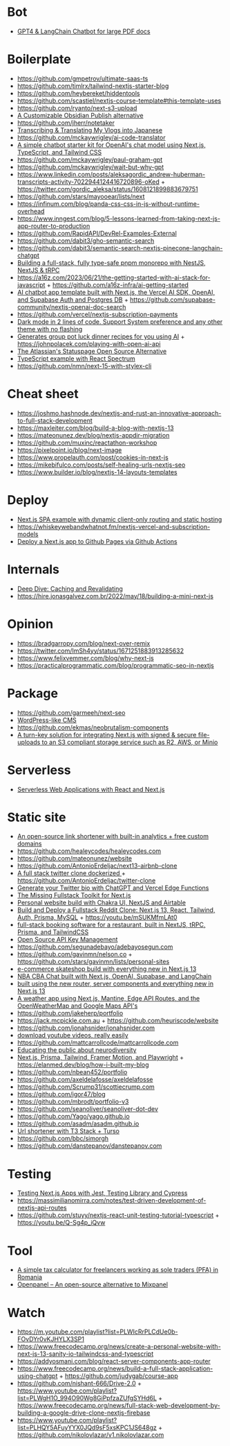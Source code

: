 # Bot

- [GPT4 & LangChain Chatbot for large PDF docs](https://github.com/mayooear/gpt4-pdf-chatbot-langchain)

# Boilerplate

- https://github.com/gmpetrov/ultimate-saas-ts
- https://github.com/timlrx/tailwind-nextjs-starter-blog
- https://github.com/heybereket/hiddentools
- https://github.com/scastiel/nextjs-course-template#this-template-uses
- https://github.com/ryanto/next-s3-upload
- [A Customizable Obsidian Publish alternative](https://github.com/matthewwong525/linked-blog-starter)
- https://github.com/jherr/notetaker
- [Transcribing & Translating My Vlogs into Japanese](https://github.com/craftzdog/vlog-translator)
- https://github.com/mckaywrigley/ai-code-translator
- [A simple chatbot starter kit for OpenAI's chat model using Next.js, TypeScript, and Tailwind CSS](https://github.com/mckaywrigley/chatbot-ui-lite)
- https://github.com/mckaywrigley/paul-graham-gpt
- https://github.com/mckaywrigley/wait-but-why-gpt
- https://www.linkedin.com/posts/aleksagordic_andrew-huberman-transcripts-activity-7022944124416720896-oKed + https://twitter.com/gordic_aleksa/status/1608121899883679751
- https://github.com/stars/mayooear/lists/next
- https://infinum.com/blog/panda-css-css-in-js-without-runtime-overhead
- https://www.inngest.com/blog/5-lessons-learned-from-taking-next-js-app-router-to-production
- https://github.com/RapidAPI/DevRel-Examples-External
- https://github.com/dabit3/gho-semantic-search
- https://github.com/dabit3/semantic-search-nextjs-pinecone-langchain-chatgpt
- [Building a full-stack, fully type-safe pnpm monorepo with NestJS, NextJS & tRPC](https://www.tomray.dev/nestjs-nextjs-trpc)
- https://a16z.com/2023/06/21/the-getting-started-with-ai-stack-for-javascript + https://github.com/a16z-infra/ai-getting-started
- [AI chatbot app template built with Next.js, the Vercel AI SDK, OpenAI, and Supabase Auth and Postgres DB](https://github.com/supabase-community/vercel-ai-chatbot) + https://github.com/supabase-community/nextjs-openai-doc-search
- https://github.com/vercel/nextjs-subscription-payments
- [Dark mode in 2 lines of code. Support System preference and any other theme with no flashing ](https://github.com/pacocoursey/next-themes)
- [Generates group pot luck dinner recipes for you using AI](https://github.com/johnpolacek/botluck) + https://johnpolacek.com/playing-with-open-ai-api
- [The Atlassian's Statuspage Open Source Alternative](https://github.com/openstatushq/openstatus)
- [TypeScript example with React Spectrum](https://github.com/reidbarber/rsp-next-ts)
- https://github.com/nmn/next-15-with-stylex-cli

# Cheat sheet

- https://joshmo.hashnode.dev/nextjs-and-rust-an-innovative-approach-to-full-stack-development
- https://maxleiter.com/blog/build-a-blog-with-nextjs-13
- https://mateonunez.dev/blog/nextjs-appdir-migration
- https://github.com/muxinc/reactathon-workshop
- https://pixelpoint.io/blog/next-image
- https://www.propelauth.com/post/cookies-in-next-js
- https://mikebifulco.com/posts/self-healing-urls-nextjs-seo
- https://www.builder.io/blog/nextjs-14-layouts-templates


# Deploy

- [Next.js SPA example with dynamic client-only routing and static hosting](https://gist.github.com/gaearon/9d6b8eddc7f5e647a054d7b333434ef6)
- https://whiskeywebandwhatnot.fm/nextjs-vercel-and-subscription-models
- [Deploy a Next.js app to Github Pages via Github Actions](https://github.com/gregrickaby/nextjs-github-pages)

# Internals

- [Deep Dive: Caching and Revalidating](https://github.com/vercel/next.js/discussions/54075)
- https://hire.jonasgalvez.com.br/2022/may/18/building-a-mini-next-js

# Opinion

- https://bradgarropy.com/blog/next-over-remix
- https://twitter.com/ImSh4yy/status/1671251883913285632
- https://www.felixvemmer.com/blog/why-next-js
- https://practicalprogrammatic.com/blog/programmatic-seo-in-nextjs

# Package

- https://github.com/garmeeh/next-seo
- [WordPress-like CMS](https://github.com/CromwellCMS/Cromwell)
- https://github.com/ekmas/neobrutalism-components
- [A turn-key solution for integrating Next.js with signed & secure file-uploads to an S3 compliant storage service such as R2, AWS, or Minio](https://github.com/TimMikeladze/next-upload)

# Serverless

- [Serverless Web Applications with React and Next.js](https://github.com/scastiel/job-board-book-example)


# Static site

- [An open-source link shortener with built-in analytics + free custom domains](https://github.com/steven-tey/dub)
- https://github.com/healeycodes/healeycodes.com
- https://github.com/mateonunez/website
- https://github.com/AntonioErdeljac/next13-airbnb-clone
- [A full stack twitter clone dockerized ](https://github.com/mandeepsingh10/chwitter) + https://github.com/AntonioErdeljac/twitter-clone
- [Generate your Twitter bio with ChatGPT and Vercel Edge Functions](https://github.com/Nutlope/twitterbio)
- [The Missing Fullstack Toolkit for Next.js](https://github.com/blitz-js/blitz)
- [Personal website build with Chakra UI, NextJS and Airtable](https://github.com/wirtzdan/website)
- [Build and Deploy a Fullstack Reddit Clone: Next.js 13, React, Tailwind, Auth, Prisma, MySQL](https://github.com/joschan21/breadit) + https://youtu.be/mSUKMfmLAt0
- [full-stack booking software for a restaurant, built in NextJS, tRPC, Prisma, and TailwindCSS](https://github.com/joschan21/modern-booking-system)
- [Open Source API Key Management](https://github.com/chronark/unkey)
- https://github.com/segunadebayo/adebayosegun.com
- https://github.com/gavinmn/nelson.co + https://github.com/stars/gavinmn/lists/personal-sites
- [e-commerce skateshop build with everything new in Next.js 13](https://github.com/sadmann7/skateshop)
- [NBA CBA Chat built with Next.js, OpenAI, Supabase, and LangChain](https://github.com/mckaywrigley/nba-cba-ai-chat)
- [built using the new router, server components and everything new in Next.js 13](https://github.com/shadcn/taxonomy)
- [A weather app using Next.js, Mantine, Edge API Routes, and the OpenWeatherMap and Google Maps API's](https://github.com/gregrickaby/local-weather)
- https://github.com/jakeherp/portfolio
- https://jack.mcpickle.com.au + https://github.com/heuriscode/website
- https://github.com/jonahsnider/jonahsnider.com
- [download youtube videos, really easily](https://github.com/jonahsnider/maroon)
- https://github.com/mattcarrollcode/mattcarrollcode.com
- [Educating the public about neurodiversity](https://github.com/alvarlagerlof/neurodiversity)
- [Next.js, Prisma, Tailwind, Framer Motion, and Playwright](https://github.com/ElanMedoff/personal-site) + https://elanmed.dev/blog/how-i-built-my-blog
- https://github.com/nbean452/portfolio
- https://github.com/axeldelafosse/axeldelafosse
- https://github.com/Scrump31/scottiecrump.com
- https://github.com/igor47/blog
- https://github.com/mbrodt/portfolio-v3
- https://github.com/seanoliver/seanoliver-dot-dev
- https://github.com/Yago/yago.github.io
- https://github.com/asadm/asadm.github.io
- [Url shortener with T3 Stack + Turso](https://github.com/mnlade/short-me)
- https://github.com/bbc/simorgh
- https://github.com/danstepanov/danstepanov.com

# Testing

- [Testing Next.js Apps with Jest, Testing Library and Cypress](https://www.udemy.com/course/nextjs-testing)
- https://massimilianomirra.com/notes/test-driven-development-of-nextjs-api-routes
- https://github.com/stuyy/nextjs-react-unit-testing-tutorial-typescript + https://youtu.be/Q-Sg4p_iQvw

# Tool

- [A simple tax calculator for freelancers working as sole traders (PFA) in Romania](https://github.com/taxepfa/taxepfa.github.io)
- [Openpanel – An open-source alternative to Mixpanel](https://news.ycombinator.com/item?id=40432213)

# Watch

- https://m.youtube.com/playlist?list=PLWIcRrPLCdUe0b-FOvDYr0vKJHYLX3SP1
- https://www.freecodecamp.org/news/create-a-personal-website-with-next-js-13-sanity-io-tailwindcss-and-typescript
- https://addyosmani.com/blog/react-server-components-app-router
- https://www.freecodecamp.org/news/build-a-full-stack-application-using-chatgpt + https://github.com/judygab/course-app
- https://github.com/nishant-666/Drive-2.0 + https://www.youtube.com/playlist?list=PLWgH1O_994O90Wg8GiPpfzaZUfgSYHd6L + https://www.freecodecamp.org/news/full-stack-web-development-by-building-a-google-drive-clone-nextjs-firebase
- https://www.youtube.com/playlist?list=PLHQY5AFuyYYX0JQd9sF5xsKPC1JS648gz + https://github.com/nikolovlazar/v1.nikolovlazar.com
